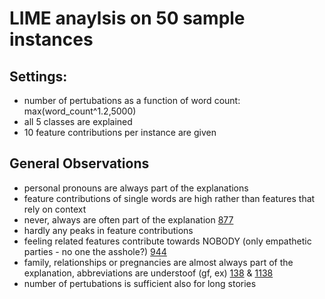 # LIME anaylsis on 50 sample instances

## Settings:
- number of pertubations as a function of word count: max(word_count^1.2,5000)
- all 5 classes are explained
- 10 feature contributions per instance are given


## General Observations
- personal pronouns are always part of the explanations
- feature contributions of single words are high rather than features that rely on context
- never, always are often part of the explanation [877](LIME_877.html)
- hardly any peaks in feature contributions
- feeling related features contribute towards NOBODY (only empathetic parties - no one the asshole?) [944](LIME_944.html)
- family, relationships or pregnancies are almost always part of the explanation, abbreviations are understoof (gf, ex) [138](LIME_138.html) & [1138](LIME_1138.html)
- number of pertubations is sufficient also for long stories
